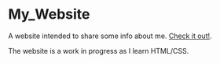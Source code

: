 # My_Website
A website intended to share some info about me. [Check it out!](https://jacksonlanier.github.io/My_Website/).

The website is a work in progress as I learn HTML/CSS. 
